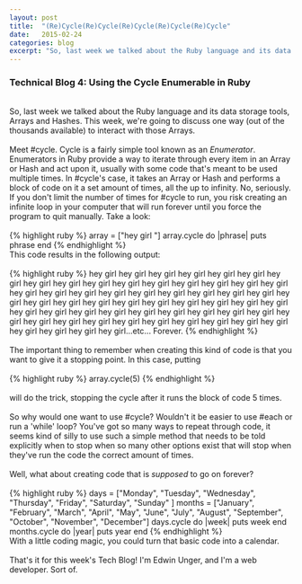 ```yaml
---
layout: post
title:  "(Re)Cycle(Re)Cycle(Re)Cycle(Re)Cycle(Re)Cycle"
date:   2015-02-24
categories: blog
excerpt: "So, last week we talked about the Ruby language and its data storage tools, Arrays and Hashes. This week, we're going to discuss one way (out of the thousands available) to interact with those Arrays."
---
```


<h3>Technical Blog 4: Using the Cycle Enumerable in Ruby</h3>
<br/>
So, last week we talked about the Ruby language and its data storage tools, Arrays and Hashes. This week, we're going to discuss one way (out of the thousands available) to interact with those Arrays.
<br/>
<br/>
Meet #cycle. Cycle is a fairly simple tool known as an <em>Enumerator</em>. Enumerators in Ruby provide a way to iterate through every item in an Array or Hash and act upon it, usually with some code that's meant to be used multiple times. In #cycle's case, it takes an Array or Hash and performs a block of code on it a set amount of times, all the up to infinity. No, seriously. If you don't limit the number of times for #cycle to run, you risk creating an infinite loop in your computer that will run forever until you force the program to quit manually. Take a look:
<br/>
<br/>
{% highlight ruby %}
  array = ["hey girl "]
  array.cycle do |phrase|
    puts phrase
  end
{% endhighlight %}
<br/>
This code results in the following output:
<br/>
<br/>
{% highlight ruby %}
  hey girl hey girl hey girl hey girl hey girl hey girl hey girl hey girl hey girl hey girl hey girl hey girl hey girl hey girl hey girl hey girl hey girl hey girl hey girl hey girl hey girl hey girl hey girl hey girl hey girl hey girl hey girl hey girl hey girl hey girl hey girl hey girl hey girl hey girl hey girl hey girl hey girl hey girl hey girl hey girl hey girl hey girl hey girl hey girl hey girl hey girl hey girl hey girl hey girl hey girl hey girl hey girl hey girl hey girl hey girl hey girl hey girl hey girl...etc... Forever.
{% endhighlight %}
<br/>
<br/>
The important thing to remember when creating this kind of code is that you want to give it a stopping point. In this case, putting
<br/>
<br/>
{% highlight ruby %}
  array.cycle(5)
{% endhighlight %}
<br/>
<br/>
will do the trick, stopping the cycle after it runs the block of code 5 times.
<br/>
<br/>
So why would one want to use #cycle? Wouldn't it be easier to use #each or run a 'while' loop? You've got so many ways to repeat through code, it seems kind of silly to use such a simple method that needs to be told explicitly when to stop when so many other options exist that will stop when they've run the code the correct amount of times.
<br/>
<br/>
Well, what about creating code that is <em>supposed</em> to go on forever?
<br/>
<br/>
{% highlight ruby %}
  days = ["Monday", "Tuesday", "Wednesday", "Thursday", "Friday", "Saturday", "Sunday" ]
  months = ["January", "February", "March", "April", "May", "June", "July", "August", "September", "October", "November", "December"]
  days.cycle do |week|
    puts week
  end
  months.cycle do |year|
    puts year
  end
{% endhighlight %}
<br/>
With a little coding magic, you could turn that basic code into a calendar.
<br/>
<br/>
That's it for this week's Tech Blog! I'm Edwin Unger, and I'm a web developer. Sort of.


